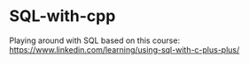 # SQL-with-cpp

Playing around with SQL based on this course: <https://www.linkedin.com/learning/using-sql-with-c-plus-plus/>
